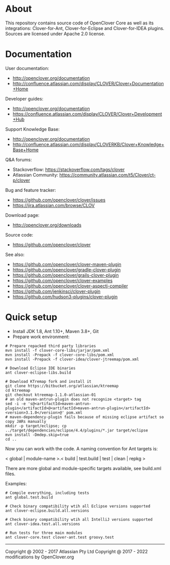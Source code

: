 # About #

This repository contains source code of OpenClover Core as well as its integrations: Clover-for-Ant, Clover-for-Eclipse
and Clover-for-IDEA plugins. Sources are licensed under Apache 2.0 license.

# Documentation #

User documentation:

* http://openclover.org/documentation
* http://confluence.atlassian.com/display/CLOVER/Clover+Documentation+Home

Developer guides:

* http://openclover.org/documentation
* https://confluence.atlassian.com/display/CLOVER/Clover+Development+Hub

Support Knowledge Base:

* http://openclover.org/documentation
* http://confluence.atlassian.com/display/CLOVERKB/Clover+Knowledge+Base+Home

Q&A forums:

* Stackoverflow: https://stackoverflow.com/tags/clover
* Atlassian Community: https://community.atlassian.com/t5/Clover/ct-p/clover

Bug and feature tracker:

* https://github.com/openclover/clover/issues
* https://jira.atlassian.com/browse/CLOV

Download page:

* http://openclover.org/downloads

Source code:

* https://github.com/openclover/clover

See also:

* https://github.com/openclover/clover-maven-plugin
* https://github.com/openclover/gradle-clover-plugin
* https://github.com/openclover/grails-clover-plugin
* https://github.com/openclover/clover-examples
* https://github.com/openclover/clover-aspectj-compiler
* https://github.com/jenkinsci/clover-plugin
* https://github.com/hudson3-plugins/clover-plugin

# Quick setup #

* Install JDK 1.8, Ant 1.10+, Maven 3.8+, Git
* Prepare work environment: 

```
# Prepare repacked third party libraries
mvn install -f clover-core-libs/jarjar/pom.xml
mvn install -Prepack -f clover-core-libs/pom.xml
mvn install -Prepack -f clover-idea/clover-jtreemap/pom.xml

# Download Eclipse IDE binaries
ant clover-eclipse-libs.build

# Download KTremap fork and install it
git clone https://bitbucket.org/atlassian/ktreemap
cd ktreemap
git checkout ktreemap-1.1.0-atlassian-01
# an old maven-antrun-plugin does not recognize <target> tag
sed -i -e 's@<artifactId>maven-antrun-plugin</artifactId>@<artifactId>maven-antrun-plugin</artifactId><version>3.1.0</version>@' pom.xml
# maven-dependency-plugin fails because of missing eclipse artifact so copy JARs manually
mkdir -p target/eclipse; cp ../target/dependencies/eclipse/4.4/plugins/*.jar target/eclipse
mvn install -Dmdep.skip=true  
cd ..
```

Now you can work with the code. A naming convention for Ant targets is:

< global | module-name >.< build | test.build | test | clean | repkg >

There are more global and module-specific targets available, see build.xml files.

Examples:

```
# Compile everything, including tests
ant global.test.build

# Check binary compatibility wtih all Eclipse versions supported 
ant clover-eclipse.build.all.versions

# Check binary compatibility wtih all IntelliJ versions supported
ant clover-idea.test.all.versions

# Run tests for three main modules
ant clover-core.test clover-ant.test groovy.test
```

---

Copyright @ 2002 - 2017 Atlassian Pty Ltd
Copyright @ 2017 - 2022 modifications by OpenClover.org

